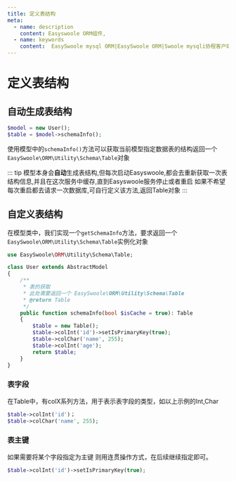 ```yaml
---
title: 定义表结构
meta:
  - name: description
    content: Easyswoole ORM组件,
  - name: keywords
    content:  EasySwoole mysql ORM|EasySwoole ORM|Swoole mysqli协程客户端|swoole ORM|定义表结构
---
```



# 定义表结构

## 自动生成表结构
```php
$model = new User();
$table = $model->schemaInfo();
```
使用模型中的`schemaInfo()`方法可以获取当前模型指定数据表的结构返回一个`EasySwoole\ORM\Utility\Schema\Table`对象

::: tip 
模型本身会**自动**生成表结构,但每次启动Easyswoole,都会去重新获取一次表结构信息,并且在这次服务中缓存,直到Easyswoole服务停止或者重启
如果不希望每次重启都去请求一次数据库,可自行定义该方法,返回Table对象
:::

## 自定义表结构

在模型类中，我们实现一个`getSchemaInfo`方法，要求返回一个`EasySwoole\ORM\Utility\Schema\Table`实例化对象

```php
use EasySwoole\ORM\Utility\Schema\Table;

class User extends AbstractModel
{
    /**
     * 表的获取
     * 此处需要返回一个 EasySwoole\ORM\Utility\Schema\Table
     * @return Table
     */
    public function schemaInfo(bool $isCache = true): Table
    {
        $table = new Table();
        $table->colInt('id')->setIsPrimaryKey(true);
        $table->colChar('name', 255);
        $table->colInt('age');
        return $table;
    }
}

```
### 表字段

在Table中，有colX系列方法，用于表示表字段的类型，如以上示例的Int,Char

```php
$table->colInt('id')；
$table->colChar('name', 255);
```

### 表主键

如果需要将某个字段指定为主键 则用连贯操作方式，在后续继续指定即可。

```php
$table->colInt('id')->setIsPrimaryKey(true);
```

